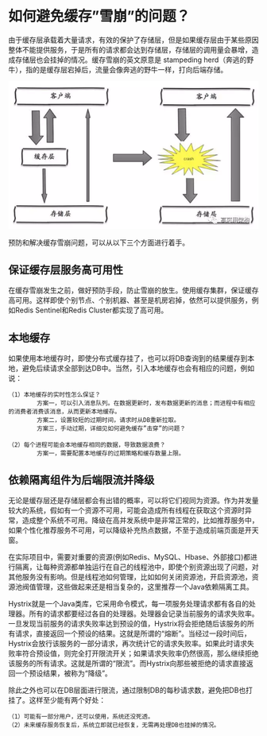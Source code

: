 # 如何避免缓存”雪崩”的问题？
由于缓存层承载着大量请求，有效的保护了存储层，但是如果缓存层由于某些原因整体不能提供服务，于是所有的请求都会达到存储层，存储层的调用量会暴增，造成存储层也会挂掉的情况。缓存雪崩的英文原意是 stampeding herd（奔逃的野牛），指的是缓存层宕掉后，流量会像奔逃的野牛一样，打向后端存储。

![](/images/redis/缓存雪崩.png)

预防和解决缓存雪崩问题，可以从以下三个方面进行着手。
## 保证缓存层服务高可用性
在缓存雪崩发生之前，做好预防手段，防止雪崩的放生。使用缓存集群，保证缓存高可用。这样即使个别节点、个别机器、甚至是机房宕掉，依然可以提供服务，例如Redis Sentinel和Redis Cluster都实现了高可用。

## 本地缓存
如果使用本地缓存时，即使分布式缓存挂了，也可以将DB查询到的结果缓存到本地，避免后续请求全部到达DB中。当然，引入本地缓存也会有相应的问题，例如说：
    
    （1）本地缓存的实时性怎么保证？
            方案一，可以引入消息队列。在数据更新时，发布数据更新的消息；而进程中有相应的消费者消费该消息，从而更新本地缓存。
            方案二，设置较短的过期时间，请求时从DB重新拉取。
            方案三，手动过期，详细见如何避免缓存”击穿”的问题？

    （2）每个进程可能会本地缓存相同的数据，导致数据浪费？
            方案一，需要配置本地缓存的过期策略和缓存数量上限。

## 依赖隔离组件为后端限流并降级
无论是缓存层还是存储层都会有出错的概率，可以将它们视同为资源。作为并发量较大的系统，假如有一个资源不可用，可能会造成所有线程在获取这个资源时异常，造成整个系统不可用。降级在高并发系统中是非常正常的，比如推荐服务中，如果个性化推荐服务不可用，可以降级补充热点数据，不至于造成前端页面是开天窗。

在实际项目中，需要对重要的资源(例如Redis、MySQL、Hbase、外部接口)都进行隔离，让每种资源都单独运行在自己的线程池中，即使个别资源出现了问题，对其他服务没有影响。但是线程池如何管理，比如如何关闭资源池，开启资源池，资源池阀值管理，这些做起来还是相当复杂的，这里推荐一个Java依赖隔离工具。

Hystrix就是一个Java类库，它采用命令模式，每一项服务处理请求都有各自的处理器。所有的请求都要经过各自的处理器。处理器会记录当前服务的请求失败率。一旦发现当前服务的请求失败率达到预设的值，Hystrix将会拒绝随后该服务的所有请求，直接返回一个预设的结果。这就是所谓的“熔断”。当经过一段时间后，Hystrix会放行该服务的一部分请求，再次统计它的请求失败率。如果此时请求失败率符合预设值，则完全打开限流开关；如果请求失败率仍然很高，那么继续拒绝该服务的所有请求。这就是所谓的“限流”。而Hystrix向那些被拒绝的请求直接返回一个预设结果，被称为“降级”。

除此之外也可以在DB层面进行限流，通过限制DB的每秒请求数，避免把DB也打挂了。这样至少能有两个好处：

    （1）可能有一部分用户，还可以使用，系统还没死透。
    （2）未来缓存服务恢复后，系统立即就已经恢复，无需再处理DB也挂掉的情况。


